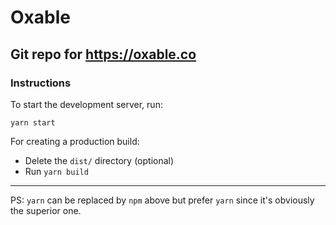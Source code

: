 # Oxable
## Git repo for https://oxable.co

### Instructions

To start the development server, run:

 `yarn start`

For creating a production build:

- Delete the `dist/` directory (optional)
- Run `yarn build`

<hr>

PS: `yarn` can be replaced by `npm` above but prefer `yarn` since it's obviously the superior one.
